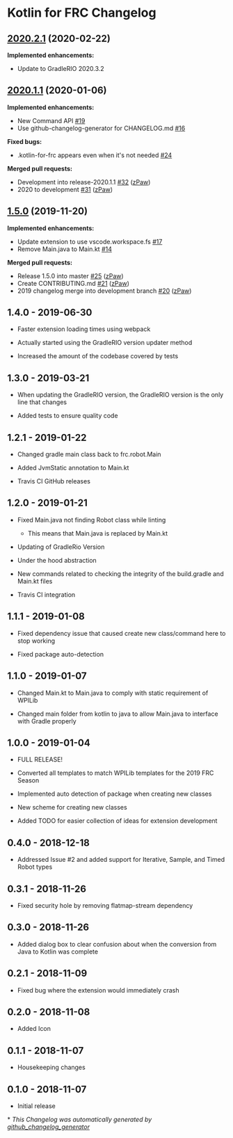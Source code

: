 # Kotlin for FRC Changelog

## [2020.2.1](https://github.com/zPaw/kotlin-for-frc/tree/2020.2.1) (2020-02-22)

**Implemented enhancements:**

* Update to GradleRIO 2020.3.2

## [2020.1.1](https://github.com/zPaw/kotlin-for-frc/tree/2020.1.1) (2020-01-06)

**Implemented enhancements:**

* New Command API [\#19](https://github.com/zPaw/kotlin-for-frc/issues/19)
* Use github-changelog-generator for CHANGELOG.md [\#16](https://github.com/zPaw/kotlin-for-frc/issues/16)

**Fixed bugs:**

* .kotlin-for-frc appears even when it's not needed [\#24](https://github.com/zPaw/kotlin-for-frc/issues/24)

**Merged pull requests:**

* Development into release-2020.1.1 [\#32](https://github.com/zPaw/kotlin-for-frc/pull/32) ([zPaw](https://github.com/zPaw))
* 2020 to development [\#31](https://github.com/zPaw/kotlin-for-frc/pull/31) ([zPaw](https://github.com/zPaw))

## [1.5.0](https://github.com/zPaw/kotlin-for-frc/tree/1.5.0) (2019-11-20)

**Implemented enhancements:**

* Update extension to use vscode.workspace.fs [\#17](https://github.com/zPaw/kotlin-for-frc/issues/17)
* Remove Main.java to Main.kt [\#14](https://github.com/zPaw/kotlin-for-frc/issues/14)

**Merged pull requests:**

* Release 1.5.0 into master [\#25](https://github.com/zPaw/kotlin-for-frc/pull/25) ([zPaw](https://github.com/zPaw))
* Create CONTRIBUTING.md [\#21](https://github.com/zPaw/kotlin-for-frc/pull/21) ([zPaw](https://github.com/zPaw))
* 2019 changelog merge into development branch [\#20](https://github.com/zPaw/kotlin-for-frc/pull/20) ([zPaw](https://github.com/zPaw))

## 1.4.0 - 2019-06-30

* Faster extension loading times using webpack

* Actually started using the GradleRIO version updater method

* Increased the amount of the codebase covered by tests

## 1.3.0 - 2019-03-21

* When updating the GradleRIO version, the GradleRIO version is the only line that changes

* Added tests to ensure quality code

## 1.2.1 - 2019-01-22

* Changed gradle main class back to frc.robot.Main

* Added JvmStatic annotation to Main.kt

* Travis CI GitHub releases

## 1.2.0 - 2019-01-21

* Fixed Main.java not finding Robot class while linting
  * This means that Main.java is replaced by Main.kt

* Updating of GradleRio Version

* Under the hood abstraction

* New commands related to checking the integrity of the build.gradle and Main.kt files

* Travis CI integration

## 1.1.1 - 2019-01-08

* Fixed dependency issue that caused create new class/command here to stop working

* Fixed package auto-detection

## 1.1.0 - 2019-01-07

* Changed Main.kt to Main.java to comply with static requirement of WPILib

* Changed main folder from kotlin to java to allow Main.java to interface with Gradle properly

## 1.0.0 - 2019-01-04

* FULL RELEASE!

* Converted all templates to match WPILib templates for the 2019 FRC Season

* Implemented auto detection of package when creating new classes

* New scheme for creating new classes

* Added TODO for easier collection of ideas for extension development

## 0.4.0 - 2018-12-18

* Addressed Issue #2 and added support for Iterative, Sample, and Timed Robot types

## 0.3.1 - 2018-11-26

* Fixed security hole by removing flatmap-stream dependency

## 0.3.0 - 2018-11-26

* Added dialog box to clear confusion about when the conversion from Java to Kotlin was complete

## 0.2.1 - 2018-11-09

* Fixed bug where the extension would immediately crash

## 0.2.0 - 2018-11-08

* Added Icon

## 0.1.1 - 2018-11-07

* Housekeeping changes

## 0.1.0 - 2018-11-07

* Initial release

\* *This Changelog was automatically generated by [github_changelog_generator](https://github.com/github-changelog-generator/github-changelog-generator)*
